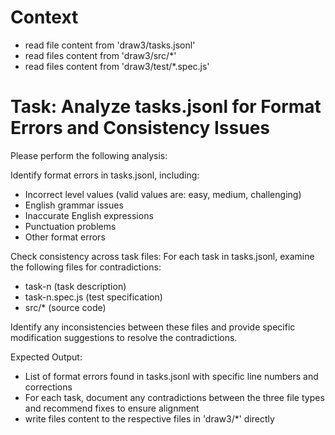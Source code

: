 # Context
* read file content from 'draw3/tasks.jsonl'
* read files content from 'draw3/src/*'
* read files content from 'draw3/test/*.spec.js'

# Task: Analyze tasks.jsonl for Format Errors and Consistency Issues
Please perform the following analysis:

Identify format errors in tasks.jsonl, including:

* Incorrect level values (valid values are: easy, medium, challenging)
* English grammar issues
* Inaccurate English expressions
* Punctuation problems
* Other format errors


Check consistency across task files: For each task in tasks.jsonl, examine the following files for contradictions:

* task-n (task description)
* task-n.spec.js (test specification)
* src/* (source code)

Identify any inconsistencies between these files and provide specific modification suggestions to resolve the contradictions.

Expected Output:

* List of format errors found in tasks.jsonl with specific line numbers and corrections
* For each task, document any contradictions between the three file types and recommend fixes to ensure alignment
* write files content to the respective files in 'draw3/*' directly
